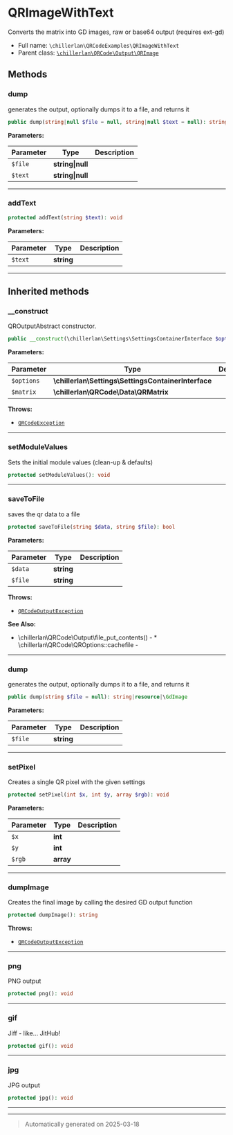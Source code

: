 
# QRImageWithText

Converts the matrix into GD images, raw or base64 output (requires ext-gd)



* Full name: `\chillerlan\QRCodeExamples\QRImageWithText`
* Parent class: [`\chillerlan\QRCode\Output\QRImage`](../QRCode/Output/QRImage.md)




## Methods


### dump

generates the output, optionally dumps it to a file, and returns it

```php
public dump(string|null $file = null, string|null $text = null): string
```








**Parameters:**

| Parameter | Type | Description |
|-----------|------|-------------|
| `$file` | **string&#124;null** |  |
| `$text` | **string&#124;null** |  |





***

### addText



```php
protected addText(string $text): void
```








**Parameters:**

| Parameter | Type | Description |
|-----------|------|-------------|
| `$text` | **string** |  |





***


## Inherited methods


### __construct

QROutputAbstract constructor.

```php
public __construct(\chillerlan\Settings\SettingsContainerInterface $options, \chillerlan\QRCode\Data\QRMatrix $matrix): mixed
```








**Parameters:**

| Parameter | Type | Description |
|-----------|------|-------------|
| `$options` | **\chillerlan\Settings\SettingsContainerInterface** |  |
| `$matrix` | **\chillerlan\QRCode\Data\QRMatrix** |  |




**Throws:**

- [`QRCodeException`](../QRCode/QRCodeException.md)



***

### setModuleValues

Sets the initial module values (clean-up & defaults)

```php
protected setModuleValues(): void
```












***

### saveToFile

saves the qr data to a file

```php
protected saveToFile(string $data, string $file): bool
```








**Parameters:**

| Parameter | Type | Description |
|-----------|------|-------------|
| `$data` | **string** |  |
| `$file` | **string** |  |




**Throws:**

- [`QRCodeOutputException`](../QRCode/Output/QRCodeOutputException.md)



**See Also:**

* \chillerlan\QRCode\Output\file_put_contents() - * \chillerlan\QRCode\QROptions::cachefile - 

***

### dump

generates the output, optionally dumps it to a file, and returns it

```php
public dump(string $file = null): string|resource|\GdImage
```








**Parameters:**

| Parameter | Type | Description |
|-----------|------|-------------|
| `$file` | **string** |  |





***

### setPixel

Creates a single QR pixel with the given settings

```php
protected setPixel(int $x, int $y, array $rgb): void
```








**Parameters:**

| Parameter | Type | Description |
|-----------|------|-------------|
| `$x` | **int** |  |
| `$y` | **int** |  |
| `$rgb` | **array** |  |





***

### dumpImage

Creates the final image by calling the desired GD output function

```php
protected dumpImage(): string
```











**Throws:**

- [`QRCodeOutputException`](../QRCode/Output/QRCodeOutputException.md)



***

### png

PNG output

```php
protected png(): void
```












***

### gif

Jiff - like... JitHub!

```php
protected gif(): void
```












***

### jpg

JPG output

```php
protected jpg(): void
```












***


***
> Automatically generated on 2025-03-18

